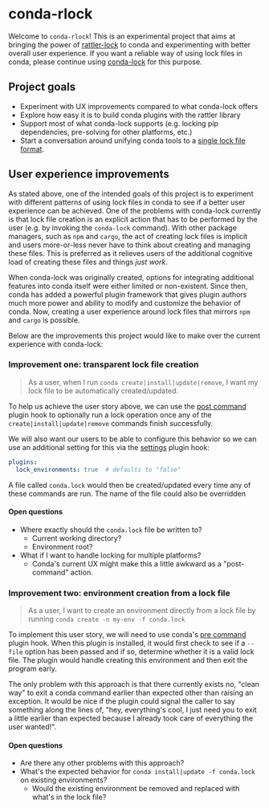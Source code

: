 # conda-rlock

Welcome to `conda-rlock`! This is an experimental project that aims at bringing
the power of [rattler-lock](https://github.com/conda/rattler) to conda and experimenting
with better overall user experience. If you want a reliable way of using lock files in
conda, please continue using [conda-lock][conda-lock] for this purpose.

## Project goals

- Experiment with UX improvements compared to what conda-lock offers
- Explore how easy it is to build conda plugins with the rattler library
- Support most of what conda-lock supports (e.g. locking pip dependencies,
  pre-solving for other platforms, etc.)
- Start a conversation around unifying conda tools to a [single lock file format][cep-issue-107].

## User experience improvements

As stated above, one of the intended goals of this project is to experiment with different
patterns of using lock files in conda to see if a better user experience can be achieved.
One of the problems with conda-lock currently is that lock file creation is an explicit
action that has to be performed by the user (e.g. by invoking the `conda-lock` command).
With other package managers, such as `npm` and `cargo`, the act of creating lock files
is implicit and users more-or-less never have to think about creating and managing these
files. This is preferred as it relieves users of the additional cognitive load of creating
these files and things _just work_.

When conda-lock was originally created, options for integrating additional features into
conda itself were either limited or non-existent. Since then, conda has added a powerful
plugin framework that gives plugin authors much more power and ability to modify and customize
the behavior of conda. Now, creating a user experience around lock files that mirrors `npm`
and `cargo` is possible.

Below are the improvements this project would like to make over the current experience with
conda-lock:

### Improvement one: transparent lock file creation

> As a user, when I run `conda create|install|update|remove`, I want my lock file to be automatically
> created/updated.

To help us achieve the user story above, we can use the [post command][post-command] plugin hook to
optionally run a lock operation once any of the `create|install|update|remove` commands finish successfully.

We will also want our users to be able to configure this behavior so we can use an additional setting
for this via the [settings][settings] plugin hook:

```yaml
plugins:
  lock_environments: true  # defaults to "false"
```

A file called `conda.lock` would then be created/updated every time any of these commands are run. The
name of the file could also be overridden

#### Open questions

- Where exactly should the `conda.lock` file be written to?
  - Current working directory?
  - Environment root?
- What if I want to handle locking for multiple platforms?
  - Conda's current UX might make this a little awkward as a "post-command" action.

### Improvement two: environment creation from a lock file

> As a user, I want to create an environment directly from a lock file by running
> `conda create -n my-env -f conda.lock`

To implement this user story, we will need to use conda's [pre command][pre-command] plugin hook. When this
plugin is installed, it would first check to see if a `--file` option has been passed and if so, determine
whether it is a valid lock file. The plugin would handle creating this environment and then exit the program
early.

The only problem with this approach is that there currently exists no, "clean way" to exit a conda command
earlier than expected other than raising an exception. It would be nice if the plugin could signal the caller
to say something along the lines of, "hey, everything's cool, I just need you to exit a little earlier than
expected because I already took care of everything the user wanted!".

#### Open questions

- Are there any other problems with this approach?
- What's the expected behavior for `conda install|update -f conda.lock` on existing environments?
  - Would the existing environment be removed and replaced with what's in the lock file?

[conda-lock]: https://github.com/conda/conda-lock
[cep-issue-107]: https://github.com/conda/ceps/issues/107
[post-command]: https://docs.conda.io/projects/conda/en/stable/dev-guide/plugins/post_commands.html
[pre-command]: https://docs.conda.io/projects/conda/en/stable/dev-guide/plugins/pre_commands.html
[settings]: https://docs.conda.io/projects/conda/en/stable/dev-guide/plugins/settings.html
